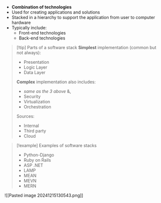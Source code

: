 - __Combination of technologies__
- Used for creating applications and solutions
- Stacked in a hierarchy to support the application from user to computer hardware
- Typically include:
	- Front-end technologies
	- Back-end technologies

> [!tip] Parts of a software stack
> __Simplest__ implementation (common but not always):
> - Presentation
> - Logic Layer
> - Data Layer
> 
> __Complex__ implementation also includes:
> - _same as the 3 above_ &,
> -  Security
> - Virtualization
> - Orchestration
> 
> Sources:
> - Internal
> - Third party
> - Cloud

> [!example] Examples of software stacks
> - Python-Django
> - Ruby on Rails
> - ASP .NET
> - LAMP
> - MEAN
> - MEVN
> - MERN

![[Pasted image 20241215130543.png]]
